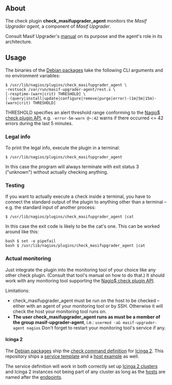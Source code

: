 ## About

The check plugin **check\_masifupgrader\_agent** monitors
the *Masif Upgrader agent*, a component of *Masif Upgrader*.

Consult Masif Upgrader's [manual] on its purpose
and the agent's role in its architecture.

## Usage

The binaries of the [Debian packages]
take the following CLI arguments and no environment variables:

```
$ /usr/lib/nagios/plugins/check_masifupgrader_agent \
-restsock /var/run/masif-upgrader-agent/rest.s \
[-resptime-(warn|crit) THRESHOLD] \
[-(query|install|update|configure|remove|purge|error)-(1m|5m|15m)-(warn|crit) THRESHOLD]
```

THRESHOLD specifies an alert threshold range
conforming to the [Nagio$ check plugin API],
e.g. `-error-5m-warn @~:42` warns if there occurred <= 42 errors
during the last 5 minutes.

### Legal info

To print the legal info, execute the plugin in a terminal:

```
$ /usr/lib/nagios/plugins/check_masifupgrader_agent
```

In this case the program will always terminate with exit status 3 ("unknown")
without actually checking anything.

### Testing

If you want to actually execute a check inside a terminal,
you have to connect the standard output of the plugin to anything
other than a terminal – e.g. the standard input of another process:

```
$ /usr/lib/nagios/plugins/check_masifupgrader_agent |cat
```

In this case the exit code is likely to be the cat's one.
This can be worked around like this:

```
bash $ set -o pipefail
bash $ /usr/lib/nagios/plugins/check_masifupgrader_agent |cat
```

### Actual monitoring

Just integrate the plugin into the monitoring tool of your choice
like any other check plugin. (Consult that tool's manual on how to do that.)
It should work with any monitoring tool
supporting the [Nagio$ check plugin API].

Limitations:

* check\_masifupgrader\_agent must be run on the host to be checked –
  either with an agent of your monitoring tool or by SSH.
  Otherwise it will check the host your monitoring tool runs on.
* **The user check\_masifupgrader\_agent runs as must be a member
  of the group masif-upgrader-agent**, i.e.:
  `usermod -aG masif-upgrader-agent nagios`
  Don't forget to restart your monitoring tool's service if any.

#### Icinga 2

The [Debian packages] ship the [check command definition] for [Icinga 2].
This repository ships a [service template] and a [host example] as well.

The service definition will work in both correctly set up [Icinga 2 clusters]
and Icinga 2 instances not being part of any cluster
as long as the [hosts] are named after the [endpoints].

[manual]: https://github.com/masif-upgrader/manual
[Debian packages]: https://github.com/masif-upgrader/check_masifupgrader_agent/releases
[Nagio$ check plugin API]: https://nagios-plugins.org/doc/guidelines.html#AEN78
[check command definition]: ./icinga2/check_masifupgrader_agent.conf
[Icinga 2]: https://www.icinga.com/docs/icinga2/latest/doc/01-about/
[service template]: ./icinga2/check_masifupgrader_agent-service.conf
[host example]: ./icinga2/check_masifupgrader_agent-host.conf
[Icinga 2 clusters]: https://www.icinga.com/docs/icinga2/latest/doc/06-distributed-monitoring/
[hosts]: https://www.icinga.com/docs/icinga2/latest/doc/09-object-types/#host
[endpoints]: https://www.icinga.com/docs/icinga2/latest/doc/09-object-types/#endpoint
